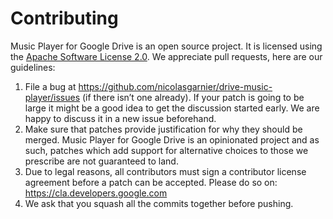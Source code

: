 # Contributing

Music Player for Google Drive is an open source project. It is licensed using the [Apache Software License 2.0](http://www.apache.org/licenses/LICENSE-2.0.html). We appreciate pull requests, here are our guidelines:

1. File a bug at https://github.com/nicolasgarnier/drive-music-player/issues (if there isn’t one already). If your patch is going to be large it might be a good idea to get the discussion started early. We are happy to discuss it in a new issue beforehand.
1. Make sure that patches provide justification for why they should be merged. Music Player for Google Drive is an opinionated project and as such, patches which add support for alternative choices to those we prescribe are not guaranteed to land.
1. Due to legal reasons, all contributors must sign a contributor license agreement before a patch can be accepted. Please do so on: https://cla.developers.google.com
1. We ask that you squash all the commits together before pushing.
